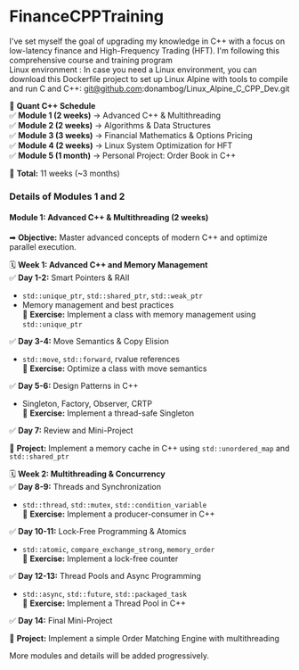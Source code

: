 # FinanceCPPTraining

I've set myself the goal of upgrading my knowledge in C++ with a focus on low-latency finance and High-Frequency Trading (HFT). I'm following this comprehensive course and training program  
Linux environment : In case you need a Linux environment, you can download this Dockerfile project to set up Linux Alpine with tools to compile and run C and C++: git@github.com:donambog/Linux_Alpine_C_CPP_Dev.git

📅 **Quant C++ Schedule**  
✅ **Module 1 (2 weeks)** → Advanced C++ & Multithreading  
✅ **Module 2 (2 weeks)** → Algorithms & Data Structures   
✅ **Module 3 (3 weeks)** → Financial Mathematics & Options Pricing  
✅ **Module 4 (2 weeks)** → Linux System Optimization for HFT  
✅ **Module 5 (1 month)** → Personal Project: Order Book in C++  
  
📌 **Total:** 11 weeks (~3 months)  

### Details of Modules 1 and 2  

#### Module 1: Advanced C++ & Multithreading (2 weeks)
➡ **Objective:** Master advanced concepts of modern C++ and optimize parallel execution.

🗓️ **Week 1: Advanced C++ and Memory Management**  
✅ **Day 1-2:** Smart Pointers & RAII

- `std::unique_ptr`, `std::shared_ptr`, `std::weak_ptr`  
- Memory management and best practices  
📌 **Exercise:** Implement a class with memory management using `std::unique_ptr`  

✅ **Day 3-4:** Move Semantics & Copy Elision

- `std::move`, `std::forward`, rvalue references  
📌 **Exercise:** Optimize a class with move semantics  

✅ **Day 5-6:** Design Patterns in C++

- Singleton, Factory, Observer, CRTP  
📌 **Exercise:** Implement a thread-safe Singleton  

✅ **Day 7:** Review and Mini-Project  

📌 **Project:** Implement a memory cache in C++ using `std::unordered_map` and `std::shared_ptr`  

🗓️ **Week 2: Multithreading & Concurrency**  
✅ **Day 8-9:** Threads and Synchronization  

- `std::thread`, `std::mutex`, `std::condition_variable`  
📌 **Exercise:** Implement a producer-consumer in C++  

✅ **Day 10-11:** Lock-Free Programming & Atomics  

- `std::atomic`, `compare_exchange_strong`, `memory_order`  
📌 **Exercise:** Implement a lock-free counter  

✅ **Day 12-13:** Thread Pools and Async Programming  

- `std::async`, `std::future`, `std::packaged_task`  
📌 **Exercise:** Implement a Thread Pool in C++  
 
✅ **Day 14:** Final Mini-Project  

📌 **Project:** Implement a simple Order Matching Engine with multithreading  

More modules and details will be added progressively.  


